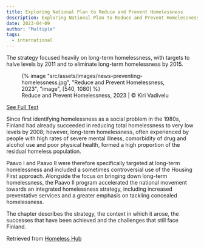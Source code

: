 ```yaml
---
title: Exploring National Plan to Reduce and Prevent Homelessness
description: Exploring National Plan to Reduce and Prevent Homelessness
date: 2023-04-09
author: "Multiple"
tags:
  - international
---
```


The strategy focused heavily on long-term homelessness, with targets to halve levels by 2011 and to eliminate long-term homelessness by 2015.

<!-- excerpt -->

<figure>
{% image "src/assets/images/news-preventing-homelessness.jpg", "Reduce and Prevent Homelessness, 2023", "image", [540, 1080] %}
<figcaption>Reduce and Prevent Homelessness, 2023 | © Kiri Vadivelu</figcaption>
</figure>

[See Full Text](https://kiri-vadivelu.ca/assets/docs/Exploring-Effective-Systems-Responses-to-Homelessness.pdf)

Since first identifying homelessness as a social problem in the 1980s, Finland had already succeeded in reducing total homelessness to very low levels by 2008; however, long-term homelessness, often experienced by people with high rates of severe mental illness, comorbidity of drug and alcohol use and poor physical health, formed a high proportion of the residual homeless population.

Paavo I and Paavo II were therefore specifically targeted at long-term homelessness and included a sometimes controversial use of the Housing First approach. Alongside the focus on bringing down long-term homelessness, the Paavo II program accelerated the national movement towards an integrated homelessness strategy, including increased preventative services and a greater emphasis on tackling concealed homelessness.

The chapter describes the strategy, the context in which it arose, the successes that have been achieved and the challenges that still face Finland.

Retrieved from [Homeless Hub](https://homelesshub.ca/resource/42-strategic-response-homelessness-finland-exploring-innovation-and-coordination-within)
